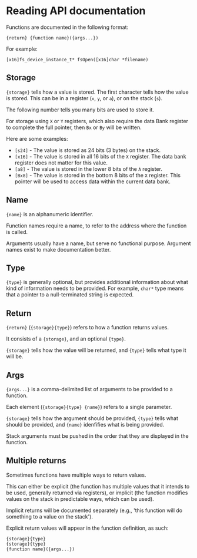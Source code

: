 # Reading API documentation

Functions are documented in the following format:

`{return} {function name}({args...})`

For example:

`[x16]fs_device_instance_t* fsOpen([x16]char *filename)`

## Storage

`{storage}` tells how a value is stored.
The first character tells how the value is stored. This can be in a register
(`x`, `y`, or `a`), or on the stack (`s`).

The following number tells you many bits are used to store it.

For storage using `X` or `Y` registers, which also require the data Bank register
to complete the full pointer, then `Bx` or `By` will be written.

Here are some examples:
* `[s24]` - The value is stored as 24 bits (3 bytes) on the stack.
* `[x16]` - The value is stored in all 16 bits of the `X` register. The data
bank register does not matter for this value.
* `[a8]` - The value is stored in the lower 8 bits of the `A` register.
* `[Bx8]` - The value is stored in the bottom 8 bits of the `X` register.
This pointer will be used to access data within the current data bank.


## Name

`{name}` is an alphanumeric identifier.

Function names require a name, to refer to the address where the function is called.

Arguments usually have a name, but serve no functional purpose. Argument names
exist to make documentation better.

## Type

`{type}` is generally optional, but provides additional information about what
kind of information needs to be provided. For example, `char*` type means that
a pointer to a null-terminated string is expected.

## Return

`{return}` (`{storage}{type}`) refers to how a function returns values.

It consists of a `{storage}`, and an optional `{type}`.

`{storage}` tells how the value will be returned, and `{type}` tells what type
it will be.

## Args

`{args...}` is a comma-delimited list of arguments to be provided to a function.

Each element (`{storage}{type} {name}`) refers to a single parameter.

`{storage}` tells how the argument should be provided, `{type}` tells what
should be provided, and `{name}` idenfifies what is being provided.

Stack arguments must be pushed in the order that they are displayed in the function.

## Multiple returns

Sometimes functions have multiple ways to return values.

This can either be explicit (the function has multiple values that it intends
to be used, generally returned via registers), or implicit (the function
modifies values on the stack in predictable ways, which can be used).

Implicit returns will be documented separately (e.g., 'this function will
do something to a value on the stack').

Explicit return values will appear in the function definition, as such:

```
{storage}{type}
{storage}{type}
{function name}({args...})
```
